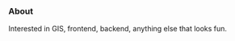 ### About

Interested in GIS, frontend, backend, anything else that looks fun.

<!--
**olrafa/olrafa** is a ✨ _special_ ✨ repository.
-->
